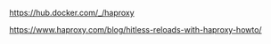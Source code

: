 
https://hub.docker.com/_/haproxy


https://www.haproxy.com/blog/hitless-reloads-with-haproxy-howto/